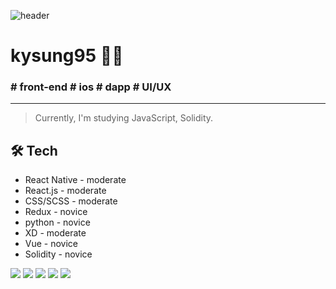 ![header](https://capsule-render.vercel.app/api?type=slice&color=3fc68e&height=300&section=header&text=kysung95&fontSize=60&&animation=fadeIn&&fontColor=767676)


# **kysung95** 👨‍💻
### # __front-end__ # __ios__ # __dapp__ # __UI/UX__


* * *



> Currently, I'm studying JavaScript, Solidity.


##  🛠 Tech


- React Native - moderate
- React.js - moderate
- CSS/SCSS - moderate
- Redux - novice
- python - novice
- XD - moderate
- Vue - novice
- Solidity - novice

<img src="https://img.shields.io/badge/Python-3766AB?style=flat-square&logo=Python&logoColor=white"/></a>
<img src="https://img.shields.io/badge/react.js-2693CC?style=flat-square&logo=React&logoColor=white"/></a>
<img src="https://img.shields.io/badge/Vue.js-0F5C20?style=flat-square&logo=Vue.js&logoColor=white"/></a>
<img src="https://img.shields.io/badge/Swift-FF6641?style=flat-square&logo=Swift&logoColor=white"/></a>
<img src="https://img.shields.io/badge/Solidity-191919?style=flat-square&logo=Solidity&logoColor=white"/></a>






